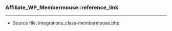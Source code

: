 ### Affiliate_WP_Membermouse::reference_link

----

- Source file: integrations_class-membermouse.php